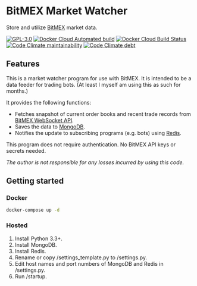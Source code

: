# BitMEX Market Watcher

Store and utilize [BitMEX](https://www.bitmex.com) market data.

[![GPL-3.0](https://img.shields.io/github/license/yanagisawa-kentaro-777/bitmex_watcher.svg)](LICENSE)
[![Docker Cloud Automated build](https://img.shields.io/docker/cloud/automated/yanagisawakentaro/bitmex_watcher.svg)](https://hub.docker.com/r/yanagisawakentaro/bitmex_watcher/)
[![Docker Cloud Build Status](https://img.shields.io/docker/cloud/build/yanagisawakentaro/bitmex_watcher.svg)](https://hub.docker.com/r/yanagisawakentaro/bitmex_watcher/)
[![Code Climate maintainability](https://img.shields.io/codeclimate/maintainability/yanagisawa-kentaro-777/bitmex_watcher.svg)]()
[![Code Climate debt](https://img.shields.io/codeclimate/tech-debt/yanagisawa-kentaro-777/bitmex_watcher.svg)]()

## Features

This is a market watcher program for use with BitMEX.
It is intended to be a data feeder for trading bots.
(At least I myself am using this as such for months.)

It provides the following functions:

* Fetches snapshot of current order books and recent trade records
from [BitMEX WebSocket API](https://www.bitmex.com/app/wsAPI).
* Saves the data to [MongoDB](https://www.mongodb.com/).
* Notifies the update to subscribing programs (e.g. bots) using [Redis](https://redis.io/).

This program does not require authentication. No BitMEX API keys or secrets needed.

*The author is not responsible for any losses incurred by using this code.*

## Getting started

### Docker
```bash
docker-compose up -d
```

### Hosted
1. Install Python 3.3+.
2. Install MongoDB.
3. Install Redis.
4. Rename or copy /settings_template.py to /settings.py.
5. Edit host names and port numbers of MongoDB and Redis in /settings.py.
6. Run /startup.
